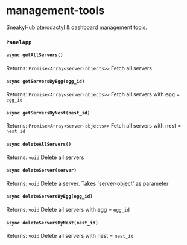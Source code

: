 # management-tools
SneakyHub pterodactyl &amp; dashboard management tools.

### `PanelApp`

#### `async getAllServers()`
Returns: `Promise<Array<server-objects>>`
Fetch all servers

#### `async getServersByEgg(egg_id)`
Returns: `Promise<Array<server-objects>>`
Fetch all servers with egg = `egg_id`

#### `async getServersByNest(nest_id)`
Returns: `Promise<Array<server-objects>>`
Fetch all servers with nest = `nest_id`

#### `async deleteAllServers()`
Returns: `void`
Delete all servers

#### `async deleteServer(server)`
Returns: `void`
Delete a server. Takes 'server-object' as parameter

#### `async deleteServersByEgg(egg_id)`
Returns: `void`
Delete all servers with egg = `egg_id`

#### `async deleteServersByNest(nest_id)`
Returns: `void`
Delete all servers with nest = `nest_id`
